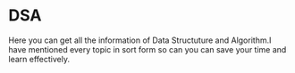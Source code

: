 # DSA
Here you can get all the  information of Data Structuture and Algorithm.I have mentioned every topic in sort form so can you can save your time and learn effectively.
